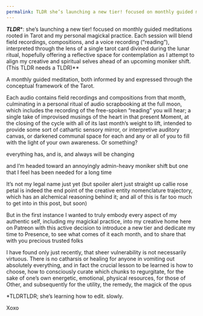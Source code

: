 ```yaml
---
permalink: TLDR she’s launching a new tier! focused on monthly guided meditations…
---
```

***TLDR****: she’s launching a new tier! focused on monthly guided meditations rooted in Tarot and my personal magickal practice. Each session will blend field recordings, compositions, and a voice recording (“reading”), interpreted through the lens of a single tarot card divined during the lunar ritual, hopefully offering a reflective space for contemplation as I attempt to align my creative and spiritual selves ahead of an upcoming moniker shift. (This TLDR needs a TLDR)**



A monthly guided meditation, both informed by and expressed through the conceptual framework of the Tarot. 

Each audio contains field recordings and compositions from that month, culminating in a personal ritual of audio scrapbooking at the full moon, which includes the recording of the free-spoken “reading” you will hear; a single take of improvised musings of the heart in that present Moment, at the closing of the cycle with all of its last month’s weight to lift, intended to provide some sort of cathartic sensory mirror, or interpretive auditory canvas, or darkened communal space for each and any or all of you to fill with the light of your own awareness. Or something? 

everything has, and is, and always will be changing 

and I’m headed toward an annoyingly admin-heavy moniker shift but one that I feel has been needed for a long time 

It’s not my legal name just yet (but spoiler alert just straight up callie rose petal is indeed the end point of the creative entity nomenclature trajectory, which has an alchemical reasoning behind it; and all of this is far too much to get into in this post, but soon) 

But in the first instance I wanted to truly embody every aspect of my authentic self, including my magickal practice, into my creative home here on Patreon with this active decision to introduce a new tier and dedicate my time to Presence, to see what comes of it each month, and to share that with you precious trusted folks 

I have found only just recently, that sheer vulnerability is not necessarily virtuous. There is no catharsis or healing for anyone in vomiting out absolutely everything, and in fact the crucial lesson to be learned is how to choose, how to consciously curate which chunks to regurgitate, for the sake of one’s own energetic, emotional, physical resources, for those of Other, and subsequently for the utility, the remedy, the magick of the opus

*TLDRTLDR; she’s learning how to edit. slowly.

Xoxo